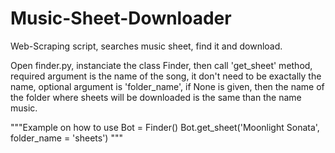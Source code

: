 # Music-Sheet-Downloader
Web-Scraping script, searches music sheet, find it and download.

Open finder.py, instanciate the class Finder, then call 'get_sheet' method, required argument is the name of the song, it don't need to be exactally the name,
optional argument is 'folder_name', if None is given, then the name of the folder where sheets will be downloaded is the same than the name music.

"""Example on how to use
Bot = Finder()
Bot.get_sheet('Moonlight Sonata', folder_name = 'sheets')
"""
